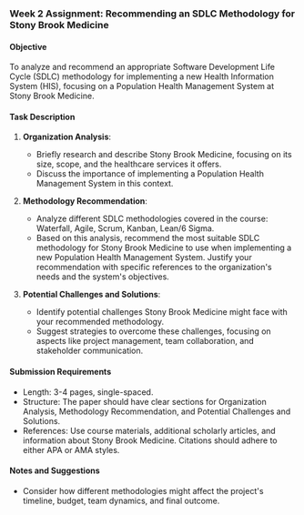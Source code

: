 ### Week 2 Assignment: Recommending an SDLC Methodology for Stony Brook Medicine

#### Objective
To analyze and recommend an appropriate Software Development Life Cycle (SDLC) methodology for implementing a new Health Information System (HIS), focusing on a Population Health Management System at Stony Brook Medicine.

#### Task Description
1. **Organization Analysis**:
   - Briefly research and describe Stony Brook Medicine, focusing on its size, scope, and the healthcare services it offers.
   - Discuss the importance of implementing a Population Health Management System in this context.

2. **Methodology Recommendation**:
   - Analyze different SDLC methodologies covered in the course: Waterfall, Agile, Scrum, Kanban, Lean/6 Sigma.
   - Based on this analysis, recommend the most suitable SDLC methodology for Stony Brook Medicine to use when implementing a new Population Health Management System. Justify your recommendation with specific references to the organization's needs and the system's objectives.

3. **Potential Challenges and Solutions**:
   - Identify potential challenges Stony Brook Medicine might face with your recommended methodology.
   - Suggest strategies to overcome these challenges, focusing on aspects like project management, team collaboration, and stakeholder communication.

#### Submission Requirements
- Length: 3-4 pages, single-spaced.
- Structure: The paper should have clear sections for Organization Analysis, Methodology Recommendation, and Potential Challenges and Solutions.
- References: Use course materials, additional scholarly articles, and information about Stony Brook Medicine. Citations should adhere to either APA or AMA styles.

#### Notes and Suggestions
- Consider how different methodologies might affect the project's timeline, budget, team dynamics, and final outcome.

